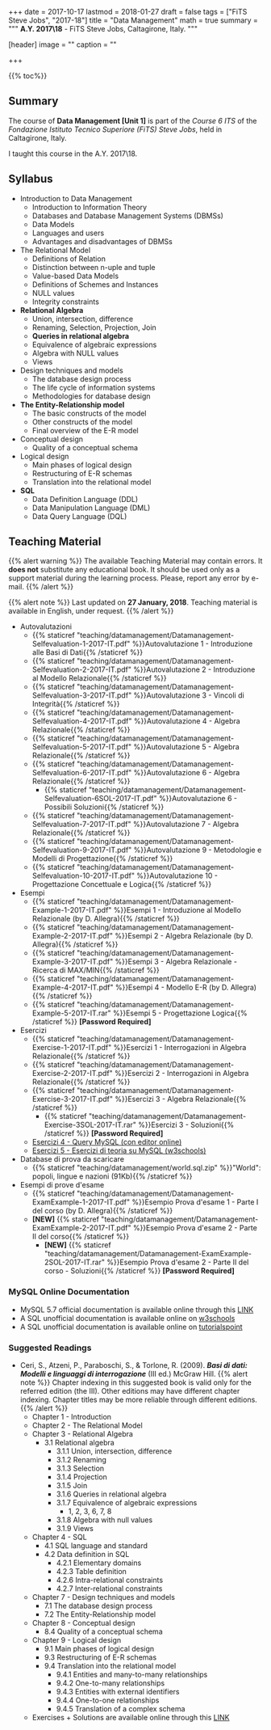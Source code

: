 +++
date = 2017-10-17
lastmod = 2018-01-27
draft = false
tags = ["FiTS Steve Jobs", "2017-18"]
title = "Data Management"
math = true
summary = """
**A.Y. 2017\\18** - FiTS Steve Jobs, Caltagirone, Italy. 
"""

[header]
image = ""
caption = ""

+++

{{% toc%}}

## Summary

The course of **Data Management [Unit 1]** is part of the *Course 6 ITS* of the *Fondazione Istituto Tecnico Superiore (FiTS) Steve Jobs*, held in Caltagirone, Italy.

I taught this course in the A.Y. 2017\\18.

## Syllabus

* Introduction to Data Management
  * Introduction to Information Theory
  * Databases and Database Management Systems (DBMSs)
  * Data Models
  * Languages and users
  * Advantages and disadvantages of DBMSs
* The Relational Model
  * Definitions of Relation
  * Distinction between n-uple and tuple
  * Value-based Data Models
  * Definitions of Schemes and Instances
  * NULL values
  * Integrity constraints
* **Relational Algebra**
  * Union, intersection, difference
  * Renaming, Selection, Projection, Join
  * **Queries in relational algebra**
  * Equivalence of algebraic expressions
  * Algebra with NULL values
  * Views
* Design techniques and models
  * The database design process
  * The life cycle of information systems
  * Methodologies for database design
* **The Entity-Relationship model**
  * The basic constructs of the model
  * Other constructs of the model
  * Final overview of the E-R model
* Conceptual design
  * Quality of a conceptual schema
* Logical design 
  * Main phases of logical design
  * Restructuring of E-R schemas
  * Translation into the relational model
* **SQL**
  * Data Definition Language (DDL)
  * Data Manipulation Language (DML)
  * Data Query Language (DQL) 


## Teaching Material

{{% alert warning %}}
The available Teaching Material may contain errors. It **does not** substitute any educational book. It should be used only as a support material during the learning process. Please, report any error by e-mail.
{{% /alert %}}

{{% alert note %}}
Last updated on **27 January, 2018**. Teaching material is available in English, under request.
{{% /alert %}}

* Autovalutazioni
  * {{% staticref "teaching/datamanagement/Datamanagement-Selfevaluation-1-2017-IT.pdf" %}}Autovalutazione 1 - Introduzione alle Basi di Dati{{% /staticref %}}
  * {{% staticref "teaching/datamanagement/Datamanagement-Selfevaluation-2-2017-IT.pdf" %}}Autovalutazione 2 - Introduzione al Modello Relazionale{{% /staticref %}}
  * {{% staticref "teaching/datamanagement/Datamanagement-Selfevaluation-3-2017-IT.pdf" %}}Autovalutazione 3 - Vincoli di Integrità{{% /staticref %}}
  * {{% staticref "teaching/datamanagement/Datamanagement-Selfevaluation-4-2017-IT.pdf" %}}Autovalutazione 4 - Algebra Relazionale{{% /staticref %}}
  * {{% staticref "teaching/datamanagement/Datamanagement-Selfevaluation-5-2017-IT.pdf" %}}Autovalutazione 5 - Algebra Relazionale{{% /staticref %}}
  * {{% staticref "teaching/datamanagement/Datamanagement-Selfevaluation-6-2017-IT.pdf" %}}Autovalutazione 6 - Algebra Relazionale{{% /staticref %}}
      * {{% staticref "teaching/datamanagement/Datamanagement-Selfevaluation-6SOL-2017-IT.pdf" %}}Autovalutazione 6 - Possibili Soluzioni{{% /staticref %}}
  * {{% staticref "teaching/datamanagement/Datamanagement-Selfevaluation-7-2017-IT.pdf" %}}Autovalutazione 7 - Algebra Relazionale{{% /staticref %}}
  * {{% staticref "teaching/datamanagement/Datamanagement-Selfevaluation-9-2017-IT.pdf" %}}Autovalutazione 9 - Metodologie e Modelli di Progettazione{{% /staticref %}}
  * {{% staticref "teaching/datamanagement/Datamanagement-Selfevaluation-10-2017-IT.pdf" %}}Autovalutazione 10 - Progettazione Concettuale e Logica{{% /staticref %}}
* Esempi
  * {{% staticref "teaching/datamanagement/Datamanagement-Example-1-2017-IT.pdf" %}}Esempi 1 - Introduzione al Modello Relazionale (by D. Allegra){{% /staticref %}}
  * {{% staticref "teaching/datamanagement/Datamanagement-Example-2-2017-IT.pdf" %}}Esempi 2 - Algebra Relazionale (by D. Allegra){{% /staticref %}}
  * {{% staticref "teaching/datamanagement/Datamanagement-Example-3-2017-IT.pdf" %}}Esempi 3 - Algebra Relazionale - Ricerca di MAX/MIN{{% /staticref %}}
  * {{% staticref "teaching/datamanagement/Datamanagement-Example-4-2017-IT.pdf" %}}Esempi 4 - Modello E-R (by D. Allegra){{% /staticref %}}
  * {{% staticref "teaching/datamanagement/Datamanagement-Example-5-2017-IT.rar" %}}Esempi 5 - Progettazione Logica{{% /staticref %}} **[Password Required]**
* Esercizi
  * {{% staticref "teaching/datamanagement/Datamanagement-Exercise-1-2017-IT.pdf" %}}Esercizi 1 - Interrogazioni in Algebra Relazionale{{% /staticref %}}
  * {{% staticref "teaching/datamanagement/Datamanagement-Exercise-2-2017-IT.pdf" %}}Esercizi 2 - Interrogazioni in Algebra Relazionale{{% /staticref %}}
  * {{% staticref "teaching/datamanagement/Datamanagement-Exercise-3-2017-IT.pdf" %}}Esercizi 3 - Algebra Relazionale{{% /staticref %}}
      * {{% staticref "teaching/datamanagement/Datamanagement-Exercise-3SOL-2017-IT.rar" %}}Esercizi 3 - Soluzioni{{% /staticref %}} **[Password Required]**
  * [Esercizi 4 - Query MySQL (con editor online)](https://www.w3resource.com/sql-exercises/movie-database-exercise/basic-exercises-on-movie-database.php)
  * [Esercizi 5 - Esercizi di teoria su MySQL (w3schools)](https://www.w3schools.com/sql/sql_quiz.asp)
* Database di prova da scaricare
  * {{% staticref "teaching/datamanagement/world.sql.zip" %}}"World": popoli, lingue e nazioni (91Kb){{% /staticref %}}
* Esempi di prove d'esame
  * {{% staticref "teaching/datamanagement/Datamanagement-ExamExample-1-2017-IT.pdf" %}}Esempio Prova d'esame 1 - Parte I del corso (by D. Allegra){{% /staticref %}}
  * **[NEW]** {{% staticref "teaching/datamanagement/Datamanagement-ExamExample-2-2017-IT.pdf" %}}Esempio Prova d'esame 2 - Parte II del corso{{% /staticref %}}
      * **[NEW]** {{% staticref "teaching/datamanagement/Datamanagement-ExamExample-2SOL-2017-IT.rar" %}}Esempio Prova d'esame 2 - Parte II del corso - Soluzioni{{% /staticref %}} **[Password Required]**


### MySQL Online Documentation

* MySQL 5.7 official documentation is available online through this [LINK](https://dev.mysql.com/doc/refman/5.7/en/)
* A SQL unofficial documentation is available online on [w3schools](https://www.w3schools.com/sql/)
* A SQL unofficial documentation is available online on [tutorialspoint](http://www.tutorialspoint.com/sql/)


### Suggested Readings

* Ceri, S., Atzeni, P., Paraboschi, S., & Torlone, R. (2009). _**Basi di dati: Modelli e linguaggi di interrogazione**_ (III ed.) McGraw Hill.
{{% alert note %}}
Chapter indexing in this suggested book is valid only for the referred edition (the III). Other editions may have different chapter indexing. Chapter titles may be more reliable through different editions.
{{% /alert %}}
  * Chapter 1 - Introduction
  * Chapter 2 - The Relational Model
  * Chapter 3 - Relational Algebra
      * 3.1 Relational algebra
          * 3.1.1 Union, intersection, difference
          * 3.1.2 Renaming
          * 3.1.3 Selection
          * 3.1.4 Projection
          * 3.1.5 Join
          * 3.1.6 Queries in relational algebra
          * 3.1.7 Equivalence of algebraic expressions
              * 1, 2, 3, 6, 7, 8
          * 3.1.8 Algebra with null values
          * 3.1.9 Views
  * Chapter 4 - SQL
      * 4.1 SQL language and standard
      * 4.2 Data definition in SQL
          * 4.2.1 Elementary domains
          * 4.2.3 Table definition
          * 4.2.6 Intra-relational constraints
          * 4.2.7 Inter-relational constraints
  * Chapter 7 - Design techniques and models
      * 7.1 The database design process
      * 7.2 The Entity-Relationship model
  * Chapter 8 - Conceptual design
      * 8.4 Quality of a conceptual schema
  * Chapter 9 - Logical design 
      * 9.1 Main phases of logical design
      * 9.3 Restructuring of E-R schemas
      * 9.4 Translation into the relational model
          * 9.4.1 Entities and many-to-many relationships
          * 9.4.2 One-to-many relationships
          * 9.4.3 Entities with external identifiers
          * 9.4.4 One-to-one relationships
          * 9.4.5 Translation of a complex schema
  * Exercises + Solutions are available online through this [LINK](http://www.ateneonline.it/atzeni3e/areastudenti.asp)